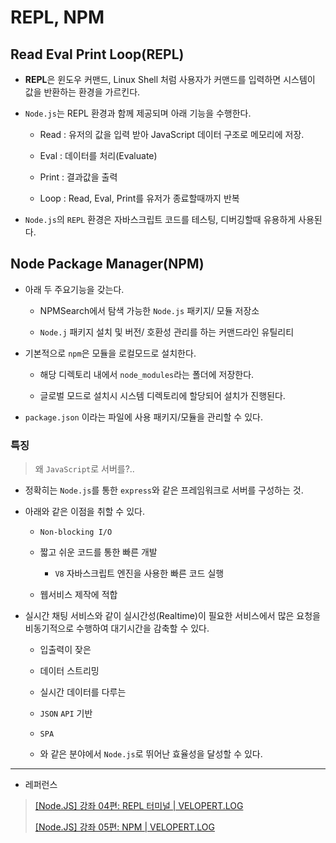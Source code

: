 # REPL, NPM

## Read Eval Print Loop(REPL)

- **REPL**은 윈도우 커맨드, Linux Shell 처럼 사용자가 커맨드를 입력하면 시스템이 값을 반환하는 환경을 가르킨다.

- `Node.js`는 REPL 환경과 함께 제공되며 아래 기능을 수행한다.
  
  - Read : 유저의 값을 입력 받아 JavaScript 데이터 구조로 메모리에 저장.
  
  - Eval : 데이터를 처리(Evaluate)
  
  - Print : 결과값을 출력
  
  - Loop : Read, Eval, Print를 유저가 종료할때까지 반복

- `Node.js`의 `REPL` 환경은 자바스크립트 코드를 테스팅, 디버깅할때 유용하게 사용된다.

## Node Package Manager(NPM)

- 아래 두 주요기능을 갖는다.
  
  - NPMSearch에서 탐색 가능한 `Node.js` 패키지/ 모듈 저장소
  
  - `Node.j` 패키지 설치 및 버전/ 호환성 관리를 하는 커맨드라인 유틸리티

- 기본적으로 `npm`은 모듈을 로컬모드로 설치한다.
  
  - 해당 디렉토리 내에서 `node_modules`라는 폴더에 저장한다.
  
  - 글로벌 모드로 설치시 시스템 디렉토리에 할당되어 설치가 진행된다.

- `package.json` 이라는 파일에 사용 패키지/모듈을 관리할 수 있다.

### 특징

> 왜 `JavaScript`로 서버를?..

- 정확히는 `Node.js`를 통한 `express`와 같은 프레임워크로 서버를 구성하는 것.

- 아래와 같은 이점을 취할 수 있다.
  
  - `Non-blocking I/O`
  
  - 짧고 쉬운 코드를 통한 빠른 개발
    
    - `V8` 자바스크립트 엔진을 사용한 빠른 코드 실행
  
  - 웹서비스 제작에 적합

- 실시간 채팅 서비스와 같이 실시간성(Realtime)이 필요한 서비스에서 많은 요청을 비동기적으로 수행하여 대기시간을 감축할 수 있다.
  
  - 입출력이 잦은
  
  - 데이터 스트리밍
  
  - 실시간 데이터를 다루는
  
  - `JSON` `API` 기반
  
  - `SPA`
  
  - 와 같은 분야에서 `Node.js`로 뛰어난 효율성을 달성할 수 있다.

---

- 레퍼런스

> [[Node.JS] 강좌 04편: REPL 터미널 | VELOPERT.LOG](https://velopert.com/235)
> 
> [[Node.JS] 강좌 05편: NPM | VELOPERT.LOG](https://velopert.com/241)
